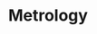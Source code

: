 ---
layout: posts_by_category
categories: metrology
title: Metrology
permalink: /category/metroloy
---